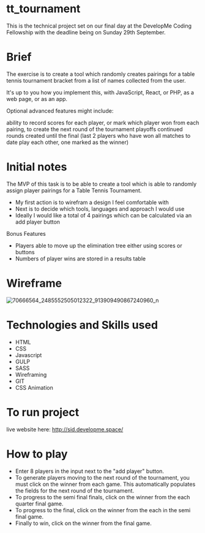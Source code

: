 # tt_tournament

This is the technical project set on our final day at the DevelopMe Coding Fellowship with the deadline being on Sunday 29th September.

# Brief

The exercise is to create a tool which randomly creates pairings for a table tennis tournament bracket from a list of names collected from the user.

It's up to you how you implement this, with JavaScript, React, or PHP, as a web page, or as an app.

Optional advanced features might include:

ability to record scores for each player, or mark which player won from each pairing, to create the next round of the tournament playoffs
continued rounds created until the final (last 2 players who have won all matches to date play each other, one marked as the winner)

# Initial notes

The MVP of this task is to be able to create a tool which is able to randomly assign player pairings for a Table Tennis Tournament. 

- My first action is to wirefram a design I feel comfortable with
- Next is to decide which tools, languages and approach I would use
- Ideally I would like a total of 4 pairings which can be calculated via an add player button

Bonus Features

- Players able to move up the elimination tree either using scores or buttons
- Numbers of player wins are stored in a results table


# Wireframe

![70666564_2485552505012322_913909490867240960_n](https://user-images.githubusercontent.com/51920030/65522474-b3add580-dee2-11e9-9403-19700c3febb5.jpg)




# Technologies and Skills used

- HTML
- CSS
- Javascript
- GULP
- SASS
- Wireframing
- GIT
- CSS Animation

# To run project

live website here: http://sid.developme.space/


# How to play

- Enter 8 players in the input next to the "add player" button.
- To generate players moving to the next round of the tournament, you must click on the winner from each game. This automatically populates the fields for the next round of the tournament.
- To progress to the semi final finals, click on the winner from the each quarter final game.
- To progress to the final, click on the winner from the each in the semi final game.
- Finally to win, click on the winner from the final game. 


